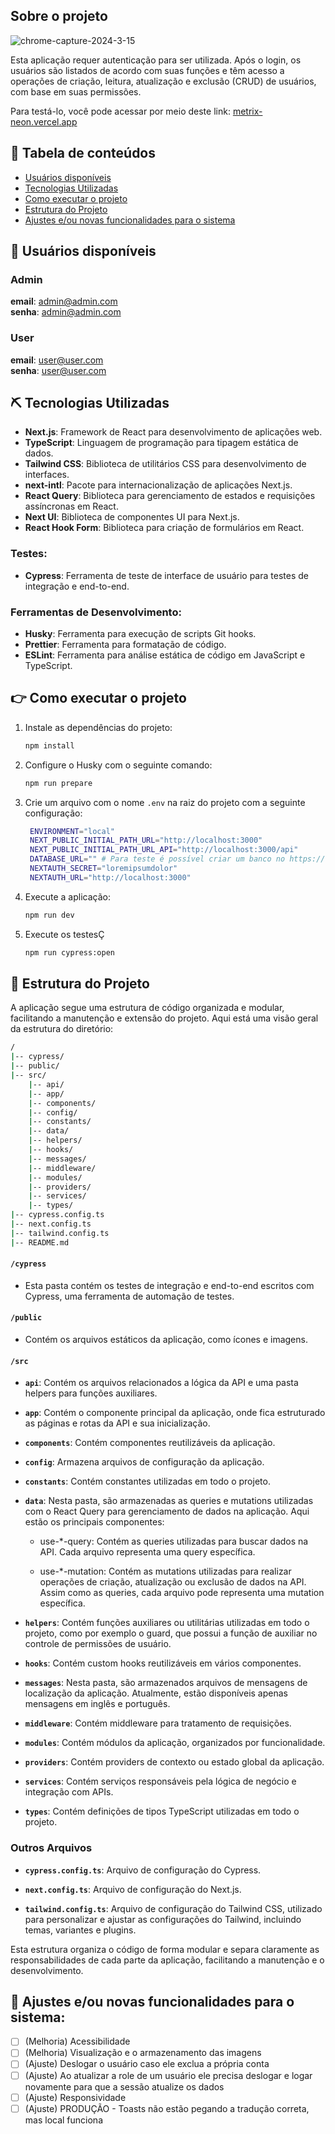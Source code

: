 ## Sobre o projeto

![chrome-capture-2024-3-15](https://github.com/Keemluvr/metrix/assets/31359251/6f256e20-6352-45d1-b524-8a1b7e9f1c38)


Esta aplicação requer autenticação para ser utilizada. Após o login, os usuários são listados de acordo com suas funções e têm acesso a operações de criação, leitura, atualização e exclusão (CRUD) de usuários, com base em suas permissões.

Para testá-lo, você pode acessar por meio deste link:
[metrix-neon.vercel.app](metrix-neon.vercel.app)

## 📝 Tabela de conteúdos

- [Usuários disponíveis](#frowning_person-usuários-disponíveis)
- [Tecnologias Utilizadas](#%EF%B8%8F-tecnologias-utilizadas)
- [Como executar o projeto](#point_right-como-executar-o-projeto)
- [Estrutura do Projeto](#mag_right-estrutura-do-projeto)
- [Ajustes e/ou novas funcionalidades para o sistema](#-ajustes-eou-novas-funcionalidades-para-o-sistema)

## :frowning_person: Usuários disponíveis

### Admin

**email**: admin@admin.com  
**senha**: admin@admin.com

### User

**email**: user@user.com  
**senha**: user@user.com

## ⛏️ Tecnologias Utilizadas

- **Next.js**: Framework de React para desenvolvimento de aplicações web.
- **TypeScript**: Linguagem de programação para tipagem estática de dados.
- **Tailwind CSS**: Biblioteca de utilitários CSS para desenvolvimento de interfaces.
- **next-intl**: Pacote para internacionalização de aplicações Next.js.
- **React Query**: Biblioteca para gerenciamento de estados e requisições assíncronas em React.
- **Next UI**: Biblioteca de componentes UI para Next.js.
- **React Hook Form**: Biblioteca para criação de formulários em React.

### Testes:

- **Cypress**: Ferramenta de teste de interface de usuário para testes de integração e end-to-end.

### Ferramentas de Desenvolvimento:

- **Husky**: Ferramenta para execução de scripts Git hooks.
- **Prettier**: Ferramenta para formatação de código.
- **ESLint**: Ferramenta para análise estática de código em JavaScript e TypeScript.

## :point_right: Como executar o projeto

1. Instale as dependências do projeto:

   ```sh
   npm install
   ```

2. Configure o Husky com o seguinte comando:

   ```sh
   npm run prepare
   ```

3. Crie um arquivo com o nome `.env` na raiz do projeto com a seguinte configuração:

   ```sh
    ENVIRONMENT="local"
    NEXT_PUBLIC_INITIAL_PATH_URL="http://localhost:3000"
    NEXT_PUBLIC_INITIAL_PATH_URL_API="http://localhost:3000/api"
    DATABASE_URL="" # Para teste é possível criar um banco no https://supabase.com/ e colar o link da URI aqui
    NEXTAUTH_SECRET="loremipsumdolor"
    NEXTAUTH_URL="http://localhost:3000"
   ```

4. Execute a aplicação:
   ```sh
   npm run dev
   ```

5. Execute os testesÇ
    ```sh
   npm run cypress:open
   ```

## :mag_right: Estrutura do Projeto

A aplicação segue uma estrutura de código organizada e modular, facilitando a manutenção e extensão do projeto. Aqui está uma visão geral da estrutura do diretório:

```sh
/
|-- cypress/
|-- public/
|-- src/
    |-- api/
    |-- app/
    |-- components/
    |-- config/
    |-- constants/
    |-- data/
    |-- helpers/
    |-- hooks/
    |-- messages/
    |-- middleware/
    |-- modules/
    |-- providers/
    |-- services/
    |-- types/
|-- cypress.config.ts
|-- next.config.ts
|-- tailwind.config.ts
|-- README.md
```

#### `/cypress`

- Esta pasta contém os testes de integração e end-to-end escritos com Cypress, uma ferramenta de automação de testes.

#### `/public`

- Contém os arquivos estáticos da aplicação, como ícones e imagens.

#### `/src`

- **`api`**: Contém os arquivos relacionados a lógica da API e uma pasta helpers para funções auxiliares.

- **`app`**: Contém o componente principal da aplicação, onde fica estruturado as páginas e rotas da API e sua inicialização.

- **`components`**: Contém componentes reutilizáveis da aplicação.

- **`config`**: Armazena arquivos de configuração da aplicação.

- **`constants`**: Contém constantes utilizadas em todo o projeto.

- **`data`**: Nesta pasta, são armazenadas as queries e mutations utilizadas com o React Query para gerenciamento de dados na aplicação. Aqui estão os principais componentes:

  - use-\*-query: Contém as queries utilizadas para buscar dados na API. Cada arquivo representa uma query específica.

  - use-\*-mutation: Contém as mutations utilizadas para realizar operações de criação, atualização ou exclusão de dados na API. Assim como as queries, cada arquivo pode representa uma mutation específica.

- **`helpers`**: Contém funções auxiliares ou utilitárias utilizadas em todo o projeto, como por exemplo o guard, que possui a função de auxiliar no controle de permissões de usuário.

- **`hooks`**: Contém custom hooks reutilizáveis em vários componentes.

- **`messages`**: Nesta pasta, são armazenados arquivos de mensagens de localização da aplicação. Atualmente, estão disponíveis apenas mensagens em inglês e português.

- **`middleware`**: Contém middleware para tratamento de requisições.

- **`modules`**: Contém módulos da aplicação, organizados por funcionalidade.

- **`providers`**: Contém providers de contexto ou estado global da aplicação.

- **`services`**: Contém serviços responsáveis pela lógica de negócio e integração com APIs.

- **`types`**: Contém definições de tipos TypeScript utilizadas em todo o projeto.

### Outros Arquivos

- **`cypress.config.ts`**: Arquivo de configuração do Cypress.

- **`next.config.ts`**: Arquivo de configuração do Next.js.

- **`tailwind.config.ts`**: Arquivo de configuração do Tailwind CSS, utilizado para personalizar e ajustar as configurações do Tailwind, incluindo temas, variantes e plugins.

Esta estrutura organiza o código de forma modular e separa claramente as responsabilidades de cada parte da aplicação, facilitando a manutenção e o desenvolvimento.

## 🔨 Ajustes e/ou novas funcionalidades para o sistema:

- [ ] (Melhoria) Acessibilidade
- [ ] (Melhoria) Visualização e o armazenamento das imagens
- [ ] (Ajuste) Deslogar o usuário caso ele exclua a própria conta
- [ ] (Ajuste) Ao atualizar a role de um usuário ele precisa deslogar e logar novamente para que a sessão atualize os dados
- [ ] (Ajuste) Responsividade
- [ ] (Ajuste) PRODUÇÃO - Toasts não estão pegando a tradução correta, mas local funciona

